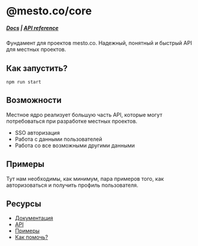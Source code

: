 # @mesto.co/core

##### [Docs](docs/README.md) | [API reference](docs/api.md)

Фундамент для проектов mesto.co. Надежный, понятный и быстрый API для местных проектов.

## Как запустить?

```
npm run start
```

## Возможности

Местное ядро реализует большую часть API, которые могут потребоваться при разработке местных проектов.

* SSO авторизация
* Работа с данными пользователей
* Работа со все возможными другими данными

## Примеры

Тут нам необходимы, как минимум, пара примеров того, как авторизоваться и получить профиль пользователя.

## Ресурсы

* [Документация](docs/README.md)
* [API](docs/api.md)
* [Примеры](docs/examples/README.md)
* [Как помочь?](CONTRIBUTING.md)
